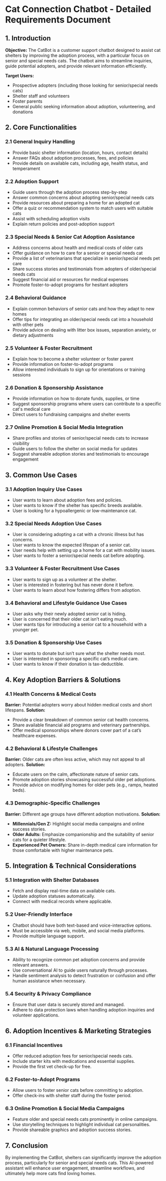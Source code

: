 # **Cat Connection Chatbot - Detailed Requirements Document**

## **1. Introduction**
**Objective:**
The CatBot is a customer support chatbot designed to assist cat shelters by improving the adoption process, with a particular focus on senior and special needs cats. The chatbot aims to streamline inquiries, guide potential adopters, and provide relevant information efficiently.

**Target Users:**
- Prospective adopters (including those looking for senior/special needs cats)
- Shelter staff and volunteers
- Foster parents
- General public seeking information about adoption, volunteering, and donations

## **2. Core Functionalities**
### **2.1 General Inquiry Handling**
- Provide basic shelter information (location, hours, contact details)
- Answer FAQs about adoption processes, fees, and policies
- Provide details on available cats, including age, health status, and temperament

### **2.2 Adoption Support**
- Guide users through the adoption process step-by-step
- Answer common concerns about adopting senior/special needs cats
- Provide resources about preparing a home for an adopted cat
- Offer a quiz or recommendation system to match users with suitable cats
- Assist with scheduling adoption visits
- Explain return policies and post-adoption support

### **2.3 Special Needs & Senior Cat Adoption Assistance**
- Address concerns about health and medical costs of older cats
- Offer guidance on how to care for a senior or special needs cat
- Provide a list of veterinarians that specialize in senior/special needs pet care
- Share success stories and testimonials from adopters of older/special needs cats
- Suggest financial aid or resources for medical expenses
- Promote foster-to-adopt programs for hesitant adopters

### **2.4 Behavioral Guidance**
- Explain common behaviors of senior cats and how they adapt to new homes
- Offer tips for integrating an older/special needs cat into a household with other pets
- Provide advice on dealing with litter box issues, separation anxiety, or dietary adjustments

### **2.5 Volunteer & Foster Recruitment**
- Explain how to become a shelter volunteer or foster parent
- Provide information on foster-to-adopt programs
- Allow interested individuals to sign up for orientations or training sessions

### **2.6 Donation & Sponsorship Assistance**
- Provide information on how to donate funds, supplies, or time
- Suggest sponsorship programs where users can contribute to a specific cat's medical care
- Direct users to fundraising campaigns and shelter events

### **2.7 Online Promotion & Social Media Integration**
- Share profiles and stories of senior/special needs cats to increase visibility
- Guide users to follow the shelter on social media for updates
- Suggest shareable adoption stories and testimonials to encourage engagement

## **3. Common Use Cases**

### **3.1 Adoption Inquiry Use Cases**
- User wants to learn about adoption fees and policies.
- User wants to know if the shelter has specific breeds available.
- User is looking for a hypoallergenic or low-maintenance cat.

### **3.2 Special Needs Adoption Use Cases**
- User is considering adopting a cat with a chronic illness but has concerns.
- User wants to know the expected lifespan of a senior cat.
- User needs help with setting up a home for a cat with mobility issues.
- User wants to foster a senior/special needs cat before adopting.

### **3.3 Volunteer & Foster Recruitment Use Cases**
- User wants to sign up as a volunteer at the shelter.
- User is interested in fostering but has never done it before.
- User wants to learn about how fostering differs from adoption.

### **3.4 Behavioral and Lifestyle Guidance Use Cases**
- User asks why their newly adopted senior cat is hiding.
- User is concerned that their older cat isn’t eating much.
- User wants tips for introducing a senior cat to a household with a younger pet.

### **3.5 Donation & Sponsorship Use Cases**
- User wants to donate but isn’t sure what the shelter needs most.
- User is interested in sponsoring a specific cat’s medical care.
- User wants to know if their donation is tax-deductible.

## **4. Key Adoption Barriers & Solutions**

### **4.1 Health Concerns & Medical Costs**
**Barrier:** Potential adopters worry about hidden medical costs and short lifespans.
**Solution:**
- Provide a clear breakdown of common senior cat health concerns.
- Share available financial aid programs and veterinary partnerships.
- Offer medical sponsorships where donors cover part of a cat’s healthcare expenses.

### **4.2 Behavioral & Lifestyle Challenges**
**Barrier:** Older cats are often less active, which may not appeal to all adopters.
**Solution:**
- Educate users on the calm, affectionate nature of senior cats.
- Promote adoption stories showcasing successful older pet adoptions.
- Provide advice on modifying homes for older pets (e.g., ramps, heated beds).

### **4.3 Demographic-Specific Challenges**
**Barrier:** Different age groups have different adoption motivations.
**Solution:**
- **Millennials/Gen Z:** Highlight social media campaigns and online success stories.
- **Older Adults:** Emphasize companionship and the suitability of senior cats for a quieter lifestyle.
- **Experienced Pet Owners:** Share in-depth medical care information for those comfortable with higher maintenance pets.

## **5. Integration & Technical Considerations**

### **5.1 Integration with Shelter Databases**
- Fetch and display real-time data on available cats.
- Update adoption statuses automatically.
- Connect with medical records where applicable.

### **5.2 User-Friendly Interface**
- Chatbot should have both text-based and voice-interactive options.
- Must be accessible via web, mobile, and social media platforms.
- Provide multiple language support.

### **5.3 AI & Natural Language Processing**
- Ability to recognize common pet adoption concerns and provide relevant answers.
- Use conversational AI to guide users naturally through processes.
- Handle sentiment analysis to detect frustration or confusion and offer human assistance when necessary.

### **5.4 Security & Privacy Compliance**
- Ensure that user data is securely stored and managed.
- Adhere to data protection laws when handling adoption inquiries and volunteer applications.

## **6. Adoption Incentives & Marketing Strategies**

### **6.1 Financial Incentives**
- Offer reduced adoption fees for senior/special needs cats.
- Include starter kits with medications and essential supplies.
- Provide the first vet check-up for free.

### **6.2 Foster-to-Adopt Programs**
- Allow users to foster senior cats before committing to adoption.
- Offer check-ins with shelter staff during the foster period.

### **6.3 Online Promotion & Social Media Campaigns**
- Feature older and special needs cats prominently in online campaigns.
- Use storytelling techniques to highlight individual cat personalities.
- Provide shareable graphics and adoption success stories.

## **7. Conclusion**
By implementing the CatBot, shelters can significantly improve the adoption process, particularly for senior and special needs cats. This AI-powered assistant will enhance user engagement, streamline workflows, and ultimately help more cats find loving homes.

